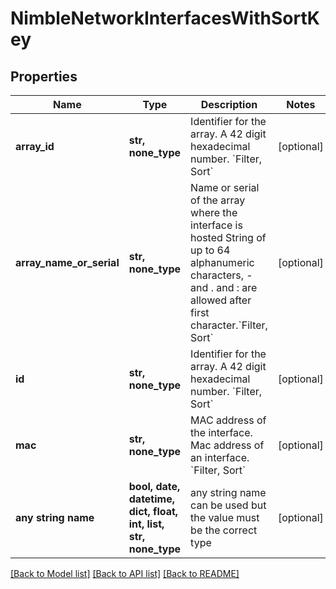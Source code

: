 # NimbleNetworkInterfacesWithSortKey


## Properties
Name | Type | Description | Notes
------------ | ------------- | ------------- | -------------
**array_id** | **str, none_type** | Identifier for the array. A 42 digit hexadecimal number. &#x60;Filter, Sort&#x60; | [optional] 
**array_name_or_serial** | **str, none_type** | Name or serial of the array where the interface is hosted String of up to 64 alphanumeric characters, - and . and : are allowed after first character.&#x60;Filter, Sort&#x60; | [optional] 
**id** | **str, none_type** | Identifier for the array. A 42 digit hexadecimal number. &#x60;Filter, Sort&#x60; | [optional] 
**mac** | **str, none_type** | MAC address of the interface. Mac address of an interface. &#x60;Filter, Sort&#x60; | [optional] 
**any string name** | **bool, date, datetime, dict, float, int, list, str, none_type** | any string name can be used but the value must be the correct type | [optional]

[[Back to Model list]](../README.md#documentation-for-models) [[Back to API list]](../README.md#documentation-for-api-endpoints) [[Back to README]](../README.md)



